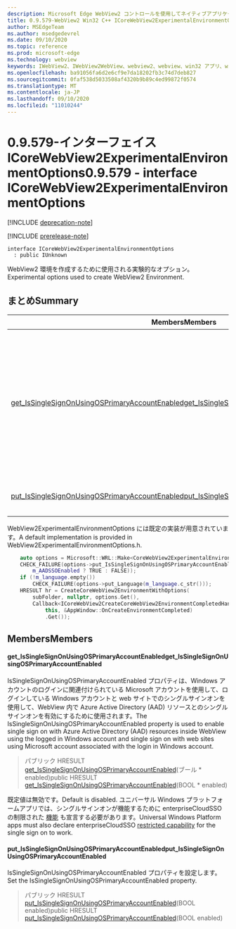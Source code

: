 ```yaml
---
description: Microsoft Edge WebView2 コントロールを使用してネイティブアプリケーションに web 技術 (HTML、CSS、JavaScript) を埋め込む
title: 0.9.579-WebView2 Win32 C++ ICoreWebView2ExperimentalEnvironmentOptions
author: MSEdgeTeam
ms.author: msedgedevrel
ms.date: 09/10/2020
ms.topic: reference
ms.prod: microsoft-edge
ms.technology: webview
keywords: IWebView2、IWebView2WebView、webview2、webview、win32 アプリ、win32、edge、ICoreWebView2、ICoreWebView2Controller、browser control、edge html、ICoreWebView2ExperimentalEnvironmentOptions
ms.openlocfilehash: ba91056fa6d2e6cf9e7da18202fb3c74d7deb827
ms.sourcegitcommit: 0faf538d5033508af4320b9b89c4ed99872f0574
ms.translationtype: MT
ms.contentlocale: ja-JP
ms.lasthandoff: 09/10/2020
ms.locfileid: "11010244"
---
```

# <span data-ttu-id="a4df6-104">0.9.579-インターフェイス ICoreWebView2ExperimentalEnvironmentOptions</span><span class="sxs-lookup"><span data-stu-id="a4df6-104">0.9.579 - interface ICoreWebView2ExperimentalEnvironmentOptions</span></span> 

[!INCLUDE [deprecation-note](../../includes/deprecation-note.md)]

[!INCLUDE [prerelease-note](../../includes/prerelease-note.md)]

```
interface ICoreWebView2ExperimentalEnvironmentOptions
  : public IUnknown
```

<span data-ttu-id="a4df6-105">WebView2 環境を作成するために使用される実験的なオプション。</span><span class="sxs-lookup"><span data-stu-id="a4df6-105">Experimental options used to create WebView2 Environment.</span></span>

## <span data-ttu-id="a4df6-106">まとめ</span><span class="sxs-lookup"><span data-stu-id="a4df6-106">Summary</span></span>

 <span data-ttu-id="a4df6-107">Members</span><span class="sxs-lookup"><span data-stu-id="a4df6-107">Members</span></span>                        | <span data-ttu-id="a4df6-108">説明</span><span class="sxs-lookup"><span data-stu-id="a4df6-108">Descriptions</span></span>
--------------------------------|---------------------------------------------
[<span data-ttu-id="a4df6-109">get_IsSingleSignOnUsingOSPrimaryAccountEnabled</span><span class="sxs-lookup"><span data-stu-id="a4df6-109">get_IsSingleSignOnUsingOSPrimaryAccountEnabled</span></span>](#get_issinglesignonusingosprimaryaccountenabled) | <span data-ttu-id="a4df6-110">IsSingleSignOnUsingOSPrimaryAccountEnabled プロパティは、Windows アカウントのログインに関連付けられている Microsoft アカウントを使用して、ログインしている Windows アカウントと web サイトでのシングルサインオンを使用して、WebView 内で Azure Active Directory (AAD) リソースとのシングルサインオンを有効にするために使用されます。</span><span class="sxs-lookup"><span data-stu-id="a4df6-110">The IsSingleSignOnUsingOSPrimaryAccountEnabled property is used to enable single sign on with Azure Active Directory (AAD) resources inside WebView using the logged in Windows account and single sign on with web sites using Microsoft account associated with the login in Windows account.</span></span>
[<span data-ttu-id="a4df6-111">put_IsSingleSignOnUsingOSPrimaryAccountEnabled</span><span class="sxs-lookup"><span data-stu-id="a4df6-111">put_IsSingleSignOnUsingOSPrimaryAccountEnabled</span></span>](#put_issinglesignonusingosprimaryaccountenabled) | <span data-ttu-id="a4df6-112">IsSingleSignOnUsingOSPrimaryAccountEnabled プロパティを設定します。</span><span class="sxs-lookup"><span data-stu-id="a4df6-112">Set the IsSingleSignOnUsingOSPrimaryAccountEnabled property.</span></span>

<span data-ttu-id="a4df6-113">WebView2ExperimentalEnvironmentOptions には既定の実装が用意されています。</span><span class="sxs-lookup"><span data-stu-id="a4df6-113">A default implementation is provided in WebView2ExperimentalEnvironmentOptions.h.</span></span>

```cpp
    auto options = Microsoft::WRL::Make<CoreWebView2ExperimentalEnvironmentOptions>();
    CHECK_FAILURE(options->put_IsSingleSignOnUsingOSPrimaryAccountEnabled(
        m_AADSSOEnabled ? TRUE : FALSE));
    if (!m_language.empty())
        CHECK_FAILURE(options->put_Language(m_language.c_str()));
    HRESULT hr = CreateCoreWebView2EnvironmentWithOptions(
        subFolder, nullptr, options.Get(),
        Callback<ICoreWebView2CreateCoreWebView2EnvironmentCompletedHandler>(
            this, &AppWindow::OnCreateEnvironmentCompleted)
            .Get());
```

## <span data-ttu-id="a4df6-114">Members</span><span class="sxs-lookup"><span data-stu-id="a4df6-114">Members</span></span>

#### <span data-ttu-id="a4df6-115">get_IsSingleSignOnUsingOSPrimaryAccountEnabled</span><span class="sxs-lookup"><span data-stu-id="a4df6-115">get_IsSingleSignOnUsingOSPrimaryAccountEnabled</span></span> 

<span data-ttu-id="a4df6-116">IsSingleSignOnUsingOSPrimaryAccountEnabled プロパティは、Windows アカウントのログインに関連付けられている Microsoft アカウントを使用して、ログインしている Windows アカウントと web サイトでのシングルサインオンを使用して、WebView 内で Azure Active Directory (AAD) リソースとのシングルサインオンを有効にするために使用されます。</span><span class="sxs-lookup"><span data-stu-id="a4df6-116">The IsSingleSignOnUsingOSPrimaryAccountEnabled property is used to enable single sign on with Azure Active Directory (AAD) resources inside WebView using the logged in Windows account and single sign on with web sites using Microsoft account associated with the login in Windows account.</span></span>

> <span data-ttu-id="a4df6-117">パブリック HRESULT [get_IsSingleSignOnUsingOSPrimaryAccountEnabled](#get_issinglesignonusingosprimaryaccountenabled)(ブール \* enabled)</span><span class="sxs-lookup"><span data-stu-id="a4df6-117">public HRESULT [get_IsSingleSignOnUsingOSPrimaryAccountEnabled](#get_issinglesignonusingosprimaryaccountenabled)(BOOL \* enabled)</span></span>

<span data-ttu-id="a4df6-118">既定値は無効です。</span><span class="sxs-lookup"><span data-stu-id="a4df6-118">Default is disabled.</span></span> <span data-ttu-id="a4df6-119">ユニバーサル Windows プラットフォームアプリでは、シングルサインオンが機能するために enterpriseCloudSSO の制限された [機能](https://docs.microsoft.com/windows/uwp/packaging/app-capability-declarations#restricted-capabilities) も宣言する必要があります。</span><span class="sxs-lookup"><span data-stu-id="a4df6-119">Universal Windows Platform apps must also declare enterpriseCloudSSO [restricted capability](https://docs.microsoft.com/windows/uwp/packaging/app-capability-declarations#restricted-capabilities) for the single sign on to work.</span></span>

#### <span data-ttu-id="a4df6-120">put_IsSingleSignOnUsingOSPrimaryAccountEnabled</span><span class="sxs-lookup"><span data-stu-id="a4df6-120">put_IsSingleSignOnUsingOSPrimaryAccountEnabled</span></span> 

<span data-ttu-id="a4df6-121">IsSingleSignOnUsingOSPrimaryAccountEnabled プロパティを設定します。</span><span class="sxs-lookup"><span data-stu-id="a4df6-121">Set the IsSingleSignOnUsingOSPrimaryAccountEnabled property.</span></span>

> <span data-ttu-id="a4df6-122">パブリック HRESULT [put_IsSingleSignOnUsingOSPrimaryAccountEnabled](#put_issinglesignonusingosprimaryaccountenabled)(BOOL enabled)</span><span class="sxs-lookup"><span data-stu-id="a4df6-122">public HRESULT [put_IsSingleSignOnUsingOSPrimaryAccountEnabled](#put_issinglesignonusingosprimaryaccountenabled)(BOOL enabled)</span></span>

